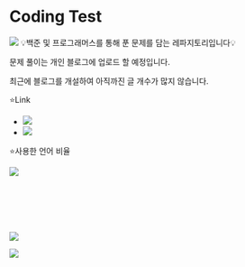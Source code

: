 # Coding Test
<img src="https://capsule-render.vercel.app/api?type=waving&color=BDBDC8&height=300&section=header&text=내용%20참고&fontSize=90&fontColor=ffffff" />
💡백준 및 프로그래머스를 통해 푼 문제를 담는 레파지토리입니다💡

문제 풀이는 개인 블로그에 업로드 할 예정입니다.

최근에 블로그를 개설하여 아직까진 글 개수가 많지 않습니다.


⭐Link

<ul>
  <li>
    <a href="https://eun-developer.tistory.com/" target="_blank">
      <img src="https://img.shields.io/badge/Tistory-FD5F07?style=for-the-badget&logo=tistory&logoColor=white"/>
    </a>
  </li>
  <li>
    <a href=" https://pool-cover-73b.notion.site/STUDY-5450635467b146e7a6a21c6faeb92099?pvs=4" target="_blank">
      <img src="https://img.shields.io/badge/Notion-ffffff?style=for-the-badget&logo=notion&logoColor=black"/>
    </a>
  </li>
</ul>


⭐사용한 언어 비율

<img src="https://github-readme-stats.vercel.app/api/top-langs/?username=JjungEeunAae&layout=compact">

<br/><br/><br/><br/><br/>
<a href="https://hits.seeyoufarm.com"><img src="https://hits.seeyoufarm.com/api/count/incr/badge.svg?url=https%3A%2F%2Fgithub.com%2Fgjbae1212%2Fhit-counter&count_bg=%23FF6739&title_bg=%23949494&icon=googleads.svg&icon_color=%23515151&title=%EB%B0%A9%EB%AC%B8%EC%9E%90+%EC%88%98&edge_flat=false"/></a>

<img src="https://capsule-render.vercel.app/api?type=waving&color=BDBDC8&height=150&section=footer" />
